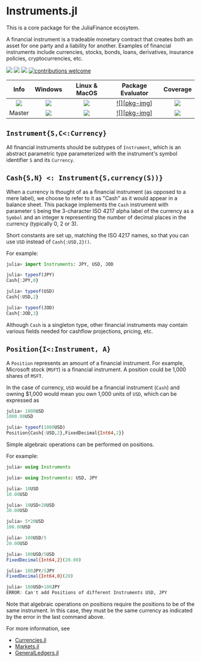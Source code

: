 # Instruments.jl

This is a core package for the JuliaFinance ecosytem.

A financial instrument is a tradeable monetary contract that creates both an asset for one party and a liability for another. Examples of financial instruments include currencies, stocks, bonds, loans, derivatives, insurance policies, cryptocurrencies, etc. 

[pkg-url]: https://github.com/JuliaFinance/Instruments.jl.git

[eval-url]: https://juliaci.github.io/NanosoldierReports/pkgeval_badges/report.html
[eval-img]: https://juliaci.github.io/NanosoldierReports/pkgeval_badges/I/Instruments.svg

[release]:      https://img.shields.io/github/release/JuliaFinance/Instruments.jl.svg
[release-date]: https://img.shields.io/github/release-date/JuliaFinance/Instruments.jl.svg

[license-img]:  http://img.shields.io/badge/license-MIT-brightgreen.svg?style=flat
[license-url]:  LICENSE.md
[julia-url]:          https://github.com/JuliaLang/julia
[julia-release]:      https://img.shields.io/github/release/JuliaLang/julia.svg

[travis-url]:   https://travis-ci.org/JuliaFinance/Instruments.jl
[travis-s-img]: https://travis-ci.org/JuliaFinance/Instruments.jl.svg
[travis-m-img]: https://travis-ci.org/JuliaFinance/Instruments.jl.svg?branch=master

[app-s-url]:    https://ci.appveyor.com/project/JuliaFinance/assets-jl
[app-m-url]:    https://ci.appveyor.com/project/JuliaFinance/assets-jl/branch/master
[app-s-img]:    https://ci.appveyor.com/api/projects/status/iawgoj3qf9bygq8h?svg=true
[app-m-img]:    https://ci.appveyor.com/api/projects/status/iawgoj3qf9bygq8h/branch/master?svg=true

[contrib]:    https://img.shields.io/badge/contributions-welcome-brightgreen.svg?style=flat

[codecov-url]:  https://codecov.io/gh/JuliaFinance/Instruments.jl
[codecov-img]:  https://codecov.io/gh/JuliaFinance/Instruments.jl/branch/master/graph/badge.svg

[![][release]][pkg-url] [![][release-date]][pkg-url] [![][license-img]][license-url] [![contributions welcome][contrib]](https://github.com/JuliaFinance/Instruments.jl/issues)

| **Info** | **Windows** | **Linux & MacOS** | **Package Evaluator** | **Coverage** |
|:------------------:|:------------------:|:---------------------:|:-----------------:|:---------------------:|
| [![][julia-release]][julia-url] | [![][app-s-img]][app-s-url] | [![][travis-s-img]][travis-url] | [![][pkg-img]][pkg-url] | [![][codecov-img]][codecov-url]
| Master | [![][app-m-img]][app-m-url] | [![][travis-m-img]][travis-url] | [![][pkg-img]][pkg-url] | [![][codecov-img]][codecov-url]

## `Instrument{S,C<:Currency}`

All financial instruments should be subtypes of `Instrument`, which is an abstract parametric type parameterized with the instrument's symbol identifier `S` and its `Currency`.

## `Cash{S,N} <: Instrument{S,currency(S))}`

When a currency is thought of as a financial instrument (as opposed to a mere label), we choose to refer to it as "Cash" as it would appear in a balance sheet. This package implements the `Cash` instrument with parameter `S` being the 3-character ISO 4217 alpha label of the currency as a `Symbol` and an integer `N` representing the number of decimal places in the currency (typically 0, 2 or 3).

Short constants are set up, matching the ISO 4217 names, so that you can use `USD` instead of `Cash{:USD,2}()`.

For example:

```julia
julia> import Instruments: JPY, USD, JOD

julia> typeof(JPY)
Cash{:JPY,0}

julia> typeof(USD)
Cash{:USD,2}

julia> typeof(JOD)
Cash{:JOD,3}
```

Although `Cash` is a singleton type, other financial instruments may contain various fields needed for cashflow projections, pricing, etc.

## `Position{I<:Instrument, A}`

A `Position` represents an amount of a financial instrument. For example, Microsoft stock (`MSFT`) is a financial instrument. A position could be 1,000 shares of `MSFT`.

In the case of currency, `USD` would be a financial instrument (`Cash`) and owning $1,000 would mean you own 1,000 units of `USD`, which can be expressed as

```julia
julia> 1000USD
1000.00USD

julia> typeof(1000USD)
Position{Cash{:USD,2},FixedDecimal{Int64,2}}
```

Simple algebraic operations can be performed on positions.

For example:

```julia
julia> using Instruments

julia> using Instruments: USD, JPY

julia> 10USD
10.00USD

julia> 10USD+20USD
30.00USD

julia> 5*20USD
100.00USD

julia> 100USD/5
20.00USD

julia> 100USD/5USD
FixedDecimal{Int64,2}(20.00)

julia> 100JPY/5JPY
FixedDecimal{Int64,0}(20)

julia> 100USD+100JPY
ERROR: Can't add Positions of different Instruments USD, JPY
```

Note that algebraic operations on positions require the positions to be of the same instrument. In this case, they must be the same currency as indicated by the error in the last command above.

For more information, see

- [Currencies.jl](https://github.com/JuliaFinance/Currencies.jl.git)
- [Markets.jl](https://github.com/JuliaFinance/Markets.jl.git)
- [GeneralLedgers.jl](https://github.com/JuliaFinance/GeneralLedgers.jl.git)
